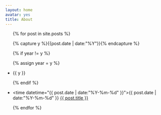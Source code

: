 ```yaml
---
layout: home
avatar: yes
title: About
---
```



<ul class="listing">

{% for post in site.posts %}

  {% capture y %}{{post.date | date:"%Y"}}{% endcapture %}

  {% if year != y %}


{% assign year = y %}
<li class="listing-seperator">{{ y }}</li>


  {% endif %}

  <li class="listing-item">


<time datetime="{{ post.date | date:"%Y-%m-%d" }}">{{ post.date | date:"%Y-%m-%d" }}</time>
<a href="{{ site.url }}{{ post.url }}" title="{{ post.title }}">{{ post.title }}</a>


  </li>

{% endfor %}

</ul>

